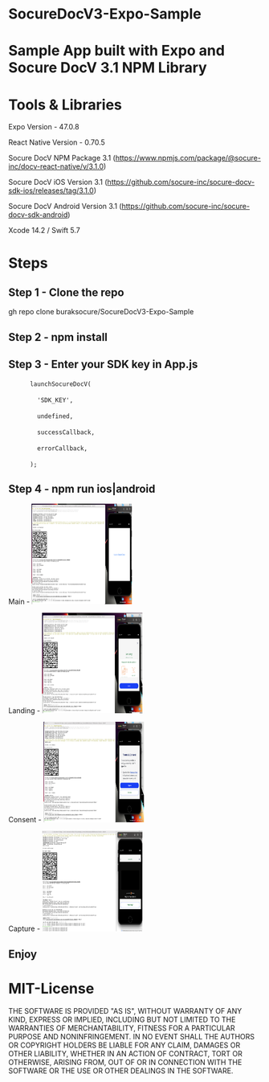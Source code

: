 # SocureDocV3-Expo-Sample

# Sample App built with Expo and Socure DocV 3.1 NPM Library

# Tools & Libraries 

Expo Version - 47.0.8

React Native Version - 0.70.5

Socure DocV NPM Package 3.1 (https://www.npmjs.com/package/@socure-inc/docv-react-native/v/3.1.0)

Socure DocV iOS Version 3.1 (https://github.com/socure-inc/socure-docv-sdk-ios/releases/tag/3.1.0)

Socure DocV Android Version 3.1 (https://github.com/socure-inc/socure-docv-sdk-android)

Xcode 14.2 / Swift 5.7

# Steps 

## Step 1 - Clone the repo 

gh repo clone buraksocure/SocureDocV3-Expo-Sample

## Step 2 - npm install 

## Step 3 - Enter your SDK key in App.js

          launchSocureDocV( 
          
            'SDK_KEY', 
            
            undefined,
            
            successCallback,
            
            errorCallback,
            
          );
          
## Step 4 - npm run ios|android 

Main  - <img width=200 height=200 src="https://github.com/buraksocure/SocureDocV3-Expo-Sample/blob/main/imgs/Socure%20DocV%20-%20Main.png?raw=true"/>

Landing - <img width=200 height=200 src="https://github.com/buraksocure/SocureDocV3-Expo-Sample/blob/main/imgs/Socure%20DocV%20-%20Expo%20V3%20Landing.png?raw=true"/>

Consent - <img width=200 height=200 src="https://github.com/buraksocure/SocureDocV3-Expo-Sample/blob/main/imgs/Socure%20DocV%20-%20Expo%20V3%20Consent.png?raw=true"/>

Capture - <img width=200 height=200 src="https://github.com/buraksocure/SocureDocV3-Expo-Sample/blob/main/imgs/Socure%20DocV%20-%20Expo%20V3%20Capture%20Screen.png?raw=true"/>


## Enjoy

# MIT-License

THE SOFTWARE IS PROVIDED "AS IS", WITHOUT WARRANTY OF ANY KIND,
EXPRESS OR IMPLIED, INCLUDING BUT NOT LIMITED TO THE WARRANTIES OF
MERCHANTABILITY, FITNESS FOR A PARTICULAR PURPOSE AND
NONINFRINGEMENT. IN NO EVENT SHALL THE AUTHORS OR COPYRIGHT HOLDERS BE
LIABLE FOR ANY CLAIM, DAMAGES OR OTHER LIABILITY, WHETHER IN AN ACTION
OF CONTRACT, TORT OR OTHERWISE, ARISING FROM, OUT OF OR IN CONNECTION
WITH THE SOFTWARE OR THE USE OR OTHER DEALINGS IN THE SOFTWARE.

